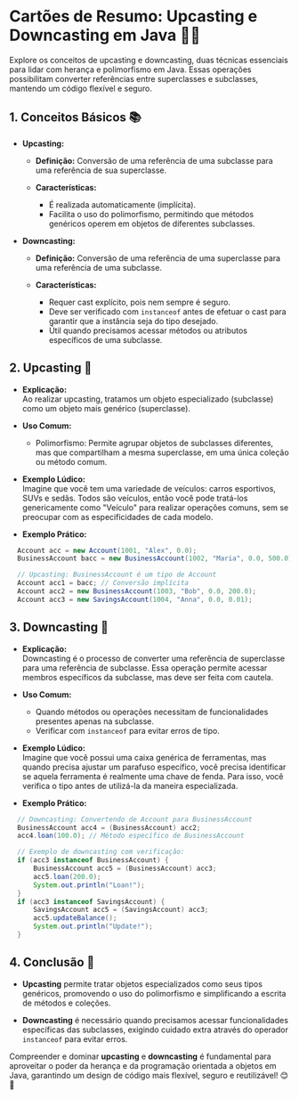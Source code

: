 # Cartões de Resumo: Upcasting e Downcasting em Java 🔄🔧

  Explore os conceitos de upcasting e downcasting, duas técnicas essenciais para lidar com herança e polimorfismo em Java. Essas operações possibilitam converter referências entre superclasses e subclasses, mantendo um código flexível e seguro.



## 1. Conceitos Básicos 📚

  - **Upcasting:**  
    - **Definição:** Conversão de uma referência de uma subclasse para uma referência de sua superclasse.  
    
    - **Características:**  
      - É realizada automaticamente (implícita).  
      - Facilita o uso do polimorfismo, permitindo que métodos genéricos operem em objetos de diferentes subclasses.
  

  - **Downcasting:**  
    - **Definição:** Conversão de uma referência de uma superclasse para uma referência de uma subclasse.  
    
    - **Características:**  
      - Requer cast explícito, pois nem sempre é seguro.  
      - Deve ser verificado com `instanceof` antes de efetuar o cast para garantir que a instância seja do tipo desejado.
      - Útil quando precisamos acessar métodos ou atributos específicos de uma subclasse.


## 2. Upcasting 🔼

  - **Explicação:**  
    Ao realizar upcasting, tratamos um objeto especializado (subclasse) como um objeto mais genérico (superclasse).  
  
  - **Uso Comum:**  
    - Polimorfismo: Permite agrupar objetos de subclasses diferentes, mas que compartilham a mesma superclasse, em uma única coleção ou método comum.
  
  - **Exemplo Lúdico:**  
  Imagine que você tem uma variedade de veículos: carros esportivos, SUVs e sedãs. Todos são veículos, então você pode tratá-los genericamente como "Veículo" para realizar operações comuns, sem se preocupar com as especificidades de cada modelo.

 - **Exemplo Prático:**
  ```java
    Account acc = new Account(1001, "Alex", 0.0);
    BusinessAccount bacc = new BusinessAccount(1002, "Maria", 0.0, 500.0);

    // Upcasting: BusinessAccount é um tipo de Account
    Account acc1 = bacc; // Conversão implícita
    Account acc2 = new BusinessAccount(1003, "Bob", 0.0, 200.0);
    Account acc3 = new SavingsAccount(1004, "Anna", 0.0, 0.01);
  ```


## 3. Downcasting 🔽

  - **Explicação:**  
    Downcasting é o processo de converter uma referência de superclasse para uma referência de subclasse. Essa operação permite acessar membros específicos da subclasse, mas deve ser feita com cautela.

  - **Uso Comum:**  
    - Quando métodos ou operações necessitam de funcionalidades presentes apenas na subclasse.
    - Verificar com `instanceof` para evitar erros de tipo.
  
  - **Exemplo Lúdico:**  
  Imagine que você possui uma caixa genérica de ferramentas, mas quando precisa ajustar um parafuso específico, você precisa identificar se aquela ferramenta é realmente uma chave de fenda. Para isso, você verifica o tipo antes de utilizá-la da maneira especializada.

  - **Exemplo Prático:**
  ```java
    // Downcasting: Convertendo de Account para BusinessAccount
    BusinessAccount acc4 = (BusinessAccount) acc2;
    acc4.loan(100.0); // Método específico de BusinessAccount

    // Exemplo de downcasting com verificação:
    if (acc3 instanceof BusinessAccount) {
        BusinessAccount acc5 = (BusinessAccount) acc3;
        acc5.loan(200.0);
        System.out.println("Loan!");
    }
    if (acc3 instanceof SavingsAccount) {
        SavingsAccount acc5 = (SavingsAccount) acc3;
        acc5.updateBalance();
        System.out.println("Update!");
    }
  ```


## 4. Conclusão 🏁

  - **Upcasting** permite tratar objetos especializados como seus tipos genéricos, promovendo o uso do polimorfismo e simplificando a escrita de métodos e coleções.
  
  - **Downcasting** é necessário quando precisamos acessar funcionalidades específicas das subclasses, exigindo cuidado extra através do operador `instanceof` para evitar erros.

Compreender e dominar **upcasting** e **downcasting** é fundamental para aproveitar o poder da herança e da programação orientada a objetos em Java, garantindo um design de código mais flexível, seguro e reutilizável! 😊🚀
